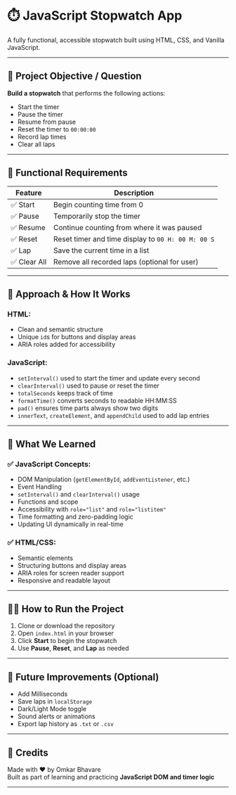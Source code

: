 # ⏱️ JavaScript Stopwatch App

A fully functional, accessible stopwatch built using HTML, CSS, and Vanilla JavaScript.

---

## 📌 Project Objective / Question

**Build a stopwatch** that performs the following actions:

- Start the timer
- Pause the timer
- Resume from pause
- Reset the timer to `00:00:00`
- Record lap times
- Clear all laps

---

## 🧠 Functional Requirements

| Feature      | Description                                        |
| ------------ | -------------------------------------------------- |
| ✅ Start     | Begin counting time from 0                         |
| ✅ Pause     | Temporarily stop the timer                         |
| ✅ Resume    | Continue counting from where it was paused         |
| ✅ Reset     | Reset timer and time display to `00 H: 00 M: 00 S` |
| ✅ Lap       | Save the current time in a list                    |
| ✅ Clear All | Remove all recorded laps (optional for user)       |

---

## 🚀 Approach & How It Works

### HTML:

- Clean and semantic structure
- Unique `id`s for buttons and display areas
- ARIA roles added for accessibility

### JavaScript:

- `setInterval()` used to start the timer and update every second
- `clearInterval()` used to pause or reset the timer
- `totalSeconds` keeps track of time
- `formatTime()` converts seconds to readable HH:MM:SS
- `pad()` ensures time parts always show two digits
- `innerText`, `createElement`, and `appendChild` used to add lap entries

---

## 📘 What We Learned

### ✅ JavaScript Concepts:

- DOM Manipulation (`getElementById`, `addEventListener`, etc.)
- Event Handling
- `setInterval()` and `clearInterval()` usage
- Functions and scope
- Accessibility with `role="list"` and `role="listitem"`
- Time formatting and zero-padding logic
- Updating UI dynamically in real-time

### ✅ HTML/CSS:

- Semantic elements
- Structuring buttons and display areas
- ARIA roles for screen reader support
- Responsive and readable layout

---

## 🧑‍💻 How to Run the Project

1. Clone or download the repository
2. Open `index.html` in your browser
3. Click **Start** to begin the stopwatch
4. Use **Pause**, **Reset**, and **Lap** as needed

---

## 🔧 Future Improvements (Optional)

- Add Milliseconds
- Save laps in `localStorage`
- Dark/Light Mode toggle
- Sound alerts or animations
- Export lap history as `.txt` or `.csv`

---

## 🙌 Credits

Made with ❤️ by Omkar Bhavare  
Built as part of learning and practicing **JavaScript DOM and timer logic**

---
